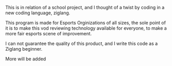 This is in relation of a school project, and I thought of a twist
by coding in a new coding language, ziglang.

This program is made for Esports Orginizations of all sizes, the sole
point of it is to make this vod reviewing technology available for everyone,
to make a more fair esports scene of improvement.

I can not guarantee the quality of this product, and I write this code as
a Ziglang beginner.

More will be added
